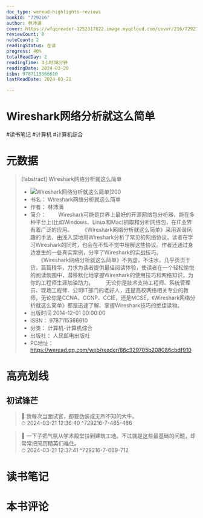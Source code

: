 ```yaml
---
doc_type: weread-highlights-reviews
bookId: "729216"
author: 林沛满
cover: https://wfqqreader-1252317822.image.myqcloud.com/cover/216/729216/t7_729216.jpg
reviewCount: 0
noteCount: 2
readingStatus: 在读
progress: 40%
totalReadDay: 2
readingTime: 3小时38分钟
readingDate: 2024-03-20
isbn: 9787115366610
lastReadDate: 2024-03-21

---
```


# Wireshark网络分析就这么简单


#读书笔记 #计算机 #计算机综合

# 元数据
> [!abstract] Wireshark网络分析就这么简单
> - ![ Wireshark网络分析就这么简单|200](https://wfqqreader-1252317822.image.myqcloud.com/cover/216/729216/t7_729216.jpg)
> - 书名： Wireshark网络分析就这么简单
> - 作者： 林沛满
> - 简介： 　　Wireshark可能是世界上最好的开源网络包分析器，能在多种平台上(比如Windows、Linux和Mac)抓取和分析网络包，在IT业界有着广泛的应用。
　　《Wireshark网络分析就这么简单》采用诙谐风趣的手法，由浅入深地用Wireshark分析了常见的网络协议，读者在学习Wireshark的同时，也会在不知不觉中理解这些协议。作者还通过身边发生的一些真实案例，分享了Wireshark的实战技巧。
　　《Wireshark网络分析就这么简单》不务虚，不注水，几乎页页干货，篇篇精华，力求为读者提供最佳阅读体验，使读者在一个轻松愉悦的阅读氛围中，潜移默化地掌握Wireshark的使用技巧和网络知识，为你的工程师生涯加油助力。
　　无论你是技术支持工程师、系统管理员、现场工程师、公司IT部门的老好人，还是高校网络相关专业的教师，无论你是CCNA、CCNP、CCIE，还是MCSE，《Wireshark网络分析就这么简单》都是迅速了解、掌握Wireshark技巧的绝佳读物。
> - 出版时间 2014-12-01 00:00:00
> - ISBN： 9787115366610
> - 分类： 计算机-计算机综合
> - 出版社： 人民邮电出版社
> - PC地址：https://weread.qq.com/web/reader/86c329705b208086cbdf910

# 高亮划线


## 初试锋芒

> 📌 我每次当面试官，都要伪装成无所不知的大牛。  
> ⏱ 2024-03-21 12:36:40 ^729216-7-465-486

> 📌 一下子把气氛从学术殿堂拉到建筑工地。不过就是这些最基础的问题，却常常把简历精英们难住。  
> ⏱ 2024-03-21 12:37:41 ^729216-7-669-712



# 读书笔记




# 本书评论

